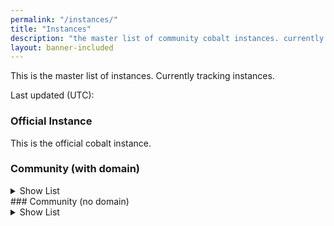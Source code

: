 ```yaml
---
permalink: "/instances/"
title: "Instances"
description: "the master list of community cobalt instances. currently tracking <instance-count> instances."
layout: banner-included
---
```

This is the master list of instances. Currently tracking <instance-count> instances.

Last updated (UTC): <time>

### Official Instance
This is the official cobalt instance.
<main-table-official>
### Community (with domain)
<details>
<summary>Show List</summary>
Community instances that have a domain. These are NOT OFFICIAL! Use the official instance above instead. <strong>Only use these when needed.</strong><br>
<input type="text" id="main-search" placeholder="Search instances..." onkeyup="onFilterChange('main-table', 'main-search', 'main-filter', 'slider-main')">
<select id="main-filter" onchange="onFilterChange('main-table', 'main-search', 'main-filter', 'slider-main')">
    <option value="all">All</option>
    <option value="safe">Safe</option>
    <option value="unknown">Unknown</option>
    <option value="not-trusted">Not Trusted</option>
</select>
<label for="slider-main">Score Filter:</label>
<input type="range" id="slider-main" min="0" max="100" value="0" oninput="onFilterChange('main-table', 'main-search', 'main-filter', 'slider-main')" />
<span id="slider-main-value">0%</span>
<main-table-domain>
</details>
### Community (no domain)
<details>
<summary>Show List</summary>
Community instances that do not have a domain. These are NOT OFFICIAL! Use the official instance above instead. <strong>Only use these when needed.</strong><br>
<input type="text" id="other-search" placeholder="Search instances..." onkeyup="onFilterChange('other-table', 'other-search', 'other-filter', 'slider-other')">
<select id="other-filter" onchange="onFilterChange('other-table', 'other-search', 'other-filter', 'slider-other')">
    <option value="all">All</option>
    <option value="safe">Safe</option>
    <option value="unknown">Unknown</option>
    <option value="not-trusted">Not Trusted</option>
</select>
<label for="slider-other">Score Filter:</label>
<input type="range" id="slider-other" min="0" max="100" value="0" oninput="onFilterChange('other-table', 'other-search', 'other-filter', 'slider-other')" />
<span id="slider-other-value">0%</span>
<main-table-nodomain>
</details>
